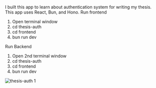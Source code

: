I built this app to learn about authentication system for writing my thesis. This app uses React, Bun, and Hono.
Run frontend
1. Open terminal window
2. cd thesis-auth
3. cd frontend
4. bun run dev

Run Backend
1. Open 2nd terminal window
2. cd thesis-auth
3. cd frontend
4. bun run dev

![thesis-auth 1](https://github.com/user-attachments/assets/713ec194-bcb7-4058-a5d2-c6a520cd9c28)
